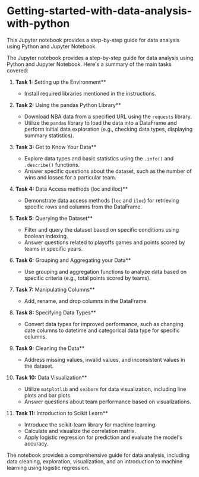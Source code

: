 # Getting-started-with-data-analysis-with-python
This Jupyter notebook provides a step-by-step guide for data analysis using Python and Jupyter Notebook.

The Jupyter notebook provides a step-by-step guide for data analysis using Python and Jupyter Notebook. Here's a summary of the main tasks covered:

1. **Task 1:** Setting up the Environment**
   - Install required libraries mentioned in the instructions.

2. **Task 2:** Using the pandas Python Library**
   - Download NBA data from a specified URL using the `requests` library.
   - Utilize the `pandas` library to load the data into a DataFrame and perform initial data exploration (e.g., checking data types, displaying summary statistics).

3. **Task 3:** Get to Know Your Data**
   - Explore data types and basic statistics using the `.info()` and `.describe()` functions.
   - Answer specific questions about the dataset, such as the number of wins and losses for a particular team.

4. **Task 4:** Data Access methods (loc and iloc)**
   - Demonstrate data access methods (`loc` and `iloc`) for retrieving specific rows and columns from the DataFrame.

5. **Task 5:** Querying the Dataset**
   - Filter and query the dataset based on specific conditions using boolean indexing.
   - Answer questions related to playoffs games and points scored by teams in specific years.

6. **Task 6:** Grouping and Aggregating your Data**
   - Use grouping and aggregation functions to analyze data based on specific criteria (e.g., total points scored by teams).

7. **Task 7:** Manipulating Columns**
   - Add, rename, and drop columns in the DataFrame.

8. **Task 8:** Specifying Data Types**
   - Convert data types for improved performance, such as changing date columns to datetime and categorical data type for specific columns.

9. **Task 9:** Cleaning the Data**
   - Address missing values, invalid values, and inconsistent values in the dataset.

10. **Task 10:** Data Visualization**
    - Utilize `matplotlib` and `seaborn` for data visualization, including line plots and bar plots.
    - Answer questions about team performance based on visualizations.

11. **Task 11:** Introduction to Scikit Learn**
    - Introduce the scikit-learn library for machine learning.
    - Calculate and visualize the correlation matrix.
    - Apply logistic regression for prediction and evaluate the model's accuracy.

The notebook provides a comprehensive guide for data analysis, including data cleaning, exploration, visualization, and an introduction to machine learning using logistic regression.
